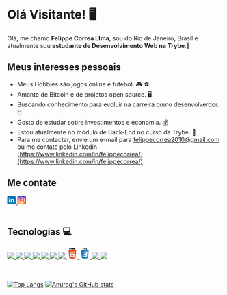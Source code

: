 <h1>Olá Visitante! 🖥️</h1>

Olá, me chamo **Felippe Correa LIma**, sou do Rio de Janeiro, Brasil e atualmente sou **estudante de Desenvolvimento Web na Trybe**.:rocket: 

<h2>Meus interesses pessoais</h2>

  * Meus Hobbies são jogos online e futebol. 🎮 ⚽
  * Amante de Bitcoin e de projetos open source. 🖥️
  * Buscando conhecimento para evoluir na carreira como desenvolverdor. 🖱️
  * Gosto de estudar sobre investimentos e economia. 💰
  * Estou atualmente no módulo de Back-End no curso da Trybe. 🚀
  * Para me contactar, envie um e-mail para [felippecorrea2010@gmail.com](felippecorrea2010@gmail.com) ou me contate pelo Linkedin [https://www.linkedin.com/in/felippecorrea/](https://www.linkedin.com/in/felippecorrea/)
  
  <h2>Me contate</h2>
  <div align="left">
  <span  >
    <a href="https://www.linkedin.com/in/felippecorrea/" >
      <img src="https://raw.githubusercontent.com/edent/SuperTinyIcons/bed6907f8e4f5cb5bb21299b9070f4d7c51098c0/images/svg/linkedin.svg" width="4%" />
    </a>
  </span>
  <span>
    <a href="https://www.instagram.com/felippe_correa_07/?hl=pt-br" >
      <img src="https://raw.githubusercontent.com/edent/SuperTinyIcons/bed6907f8e4f5cb5bb21299b9070f4d7c51098c0/images/svg/instagram.svg" width="4%"/>
      </a>
  </span>
    <br>
    <br>
    
 <div align="left">
   <h2 align="left"> Tecnologias 💻  </h2>
   <a href="https://developer.mozilla.org/pt-BR/docs/Web/JavaScript"> 
      <img src="https://upload.wikimedia.org/wikipedia/commons/thumb/9/99/Unofficial_JavaScript_logo_2.svg/480px-Unofficial_JavaScript_logo_2.svg.png" width="5%" />
   </a>
   <a href="https://pt-br.reactjs.org/" > 
      <img src="https://upload.wikimedia.org/wikipedia/commons/thumb/a/a7/React-icon.svg/1280px-React-icon.svg.png" width="6%" />
   </a>
   <a href="https://redux.js.org/"> 
      <img src="https://redux.js.org/img/redux-logo-landscape.png" width="9%" />
   </a>
   <a href="https://pt-br.reactjs.org/docs/hooks-intro.html"> 
      <img src="https://miro.medium.com/max/992/1*vNxRoIvGAIXuArDaSRYjLw.png" width="9%" />
   </a>
   <a href="https://reactrouter.com/"> 
      <img src="https://blog.karenying.com/static/b17f2b049068979741a79588250ad8cb/nav-bar-with-dot.png" width="9%" />
   </a>
   <a href="https://jestjs.io/"> 
      <img src="https://seeklogo.com/images/J/jest-logo-F9901EBBF7-seeklogo.com.png" width="4%" />
   </a>
   <a href="https://testing-library.com/docs/react-testing-library/intro"> 
      <img src="https://smartgermz.com/static/media/react-testing-library.79395fc5.png" width="5%" />
   </a>
   <a href="https://developer.mozilla.org/pt-BR/docs/Web/HTML"> 
      <img src="https://raw.githubusercontent.com/github/explore/80688e429a7d4ef2fca1e82350fe8e3517d3494d/topics/html/html.png" width="5%" />
   </a>
   <a href="https://developer.mozilla.org/pt-BR/docs/Web/CSS"> 
      <img src="https://raw.githubusercontent.com/github/explore/80688e429a7d4ef2fca1e82350fe8e3517d3494d/topics/css/css.png" width="5%" />
   </a>
   <a href="https://git-scm.com/"> 
      <img src="https://git-scm.com/images/logos/downloads/Git-Icon-1788C.png" width="5%" />
   </a>
   <a href="https://getbootstrap.com/"> 
      <img src="https://upload.wikimedia.org/wikipedia/commons/thumb/b/b2/Bootstrap_logo.svg/2560px-Bootstrap_logo.svg.png" width="5%" />
   </a>
 </div>

  <br><br>
    [![Top Langs](https://github-readme-stats.vercel.app/api/top-langs/?username=Felippe017&layout=compact&)](https://github.com/anuraghazra/github-readme-stats)
  [![Anurag's GitHub stats](https://github-readme-stats.vercel.app/api?username=Felippe017&count_private=true&show_icons=true&layout=compact)](https://github.com/anuraghazra/github-readme-stats)
<!--
**Felippe017/Felippe017** is a ✨ _special_ ✨ repository because its `README.md` (this file) appears on your GitHub profile.

Here are some ideas to get you started:

- 🔭 I’m currently working on ...
- 🌱 I’m currently learning ...
- 👯 I’m looking to collaborate on ...
- 🤔 I’m looking for help with ...
- 💬 Ask me about ...
- 📫 How to reach me: ...
- 😄 Pronouns: ...
- ⚡ Fun fact: ...
-->
